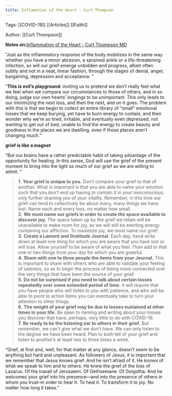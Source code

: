 ```yaml
---
title: Inflamation of the Heart - Curt Thompson
---
```


Tags: [[COVID-19]] [[Articles]] [[Faith]]

Author: [[Curt Thompson]]

**Notes on:**[Inflammation of the Heart - Curt Thompson MD](https://curtthompsonmd.com/inflammation-of-the-heart/)

“Just as the inflammatory response of the body mobilizes in the same way whether you have a minor abrasion, a sprained ankle or a life-threatening infection, so will our grief emerge unbidden and progress, albeit often subtly and not in a neat, linear fashion, through the stages of denial, anger, bargaining, depression and acceptance. “

“**This is evil’s playground**: inviting us to pretend we don’t really feel what we feel when we compare our circumstances to those of others, and in so doing, judge our own hearts’ longings to be unimportant. This only leads to our minimizing the next loss, and then the next, and on it goes. The problem with this is that we begin to collect an entire library of “small” emotional losses that we keep burying, yet have to burn energy to contain, and then wonder why we’re so tired, irritable, and eventually even depressed, not wanting to get out of bed, unable to find the energy to create beauty and goodness in the places we are dwelling, even if those places aren’t changing much.“

**grief is like a magnet**

“But our brains have a rather predictable habit of taking advantage of the opportunity for healing. In this sense, God will use the grief of the present moment to bring into the light as much of our grief as we are willing to admit. “

> **1.** **Your grief is unique to you.** Don’t compare your grief to that of another. What is important is that you are able to name your emotion such that you don’t end up having to contain it in your nonconscious, only further draining you of your vitality. Remember, in this time our grief can tend to collectively be about many, many things we have lost. Name each and every loss, no matter how small.  
> **2.** **We must name our griefs in order to create the space available to discover joy.** The space taken up by the grief we retain will be unavailable to make room for joy, as we will still be exerting energy containing our affliction. To maximize joy, we must name our grief.  
> **3.** **Create a Lament and Gratitude Journal.** Each day, hand write down at least one thing for which you are aware that you have lost or will lose. Allow yourself to be aware of what you feel. _Then_ add to that one or two things from your day for which you are grateful.  
> **4.** **Share with one to three people the items from your Journal.** This is important to share with others who are able to validate your feeling of sadness, so as to begin the process of being more connected over the very things that have been the source of your grief.  
> **5.** **Do not be surprised if you need to talk about certain losses repeatedly over some extended period of time.** It will require that you have people who will listen to you with patience, and who will be able to point to action items you can eventually take to turn your attention to other things.  
> **6.** **The weight of your grief may be due to losses sustained at other times in your life.** Be open to naming and writing about your losses you discover that have, perhaps, very little to do with COVID-19.  
> **7.** **Be ready to be the listening ear to others in their grief.** But remember, we can’t give what we don’t have. We can only listen to the degree we have been heard. Plan to both tell of your grief and listen to another’s at least two to three times a week.

“Grief, at first and, well, for that matter at any glance, doesn’t seem to be anything but hard and unpleasant. As followers of Jesus, it is important that we remember that Jesus knows grief. And he isn’t afraid of it. He _knows_ of what we speak to him and to others. He knew the grief of the loss of Lazarus. Of the travail of Jerusalem. Of Gethsemane. Of Golgotha. And he welcomes your grief into his presence—and into the presence of others in whom you trust–in order to hear it. To heal it. To transform it to joy. No matter how long it takes.”
